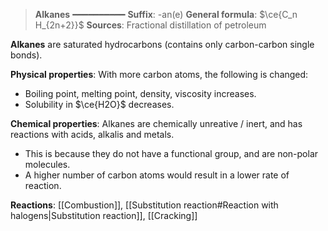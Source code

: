 > **Alkanes**
> ━━━━━━━━━━
> **Suffix**: -an(e)
> **General formula**: $\ce{C_n H_{2n+2}}$
> **Sources**: Fractional distillation of petroleum

**Alkanes** are saturated hydrocarbons (contains only carbon-carbon single bonds).

**Physical properties**:
With more carbon atoms, the following is changed:
- Boiling point, melting point, density, viscosity increases.
- Solubility in $\ce{H2O}$ decreases.

**Chemical properties**:
Alkanes are chemically unreative / inert, and has reactions with acids, alkalis and metals.
- This is because they do not have a functional group, and are non-polar molecules.
- A higher number of carbon atoms would result in a lower rate of reaction.

**Reactions**: [[Combustion]], [[Substitution reaction#Reaction with halogens|Substitution reaction]], [[Cracking]]

